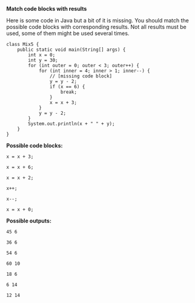 **Match code blocks with results**

Here is some code in Java but a bit of it is missing.
You should match the possible code blocks with corresponding results.
Not all results must be used, some of them might be used several times.

    class Mix5 {
        public static void main(String[] args) {
            int x = 0;
            int y = 30;
            for (int outer = 0; outer < 3; outer++) {
                for (int inner = 4; inner > 1; inner--) {
                    // [missing code block]
                    y = y - 2;
                    if (x == 6) {
                        break;
                    }
                    x = x + 3;
                }
                y = y - 2;
            }
            System.out.println(x + " " + y);
        }
    }

**Possible code blocks:**

    x = x + 3;
<!-- -->
    x = x + 6;
<!-- -->
    x = x + 2;
<!-- -->
    x++;
<!-- -->
    x--;
<!-- -->
    x = x + 0;

**Possible outputs:**

    45 6 
<!-- -->
    36 6
<!-- -->
    54 6
<!-- -->
    60 10
<!-- -->
    18 6
<!-- -->
    6 14
<!-- -->
    12 14